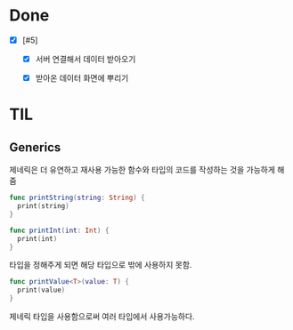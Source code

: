 # Done

- [x] [#5]
  - [x] 서버 연결해서 데이터 받아오기
  - [x] 받아온 데이터 화면에 뿌리기



# TIL

## Generics 

제네릭은 더 유연하고 재사용 가능한 함수와 타입의 코드를 작성하는 것을 가능하게 해줌

```swift
func printString(string: String) {
  print(string)
}

func printInt(int: Int) {
  print(int)
}
```

타입을 정해주게 되면 해당 타입으로 밖에 사용하지 못함.



```swift
func printValue<T>(value: T) {
  print(value)
}
```

제네릭 타입을 사용함으로써 여러 타입에서 사용가능하다.

